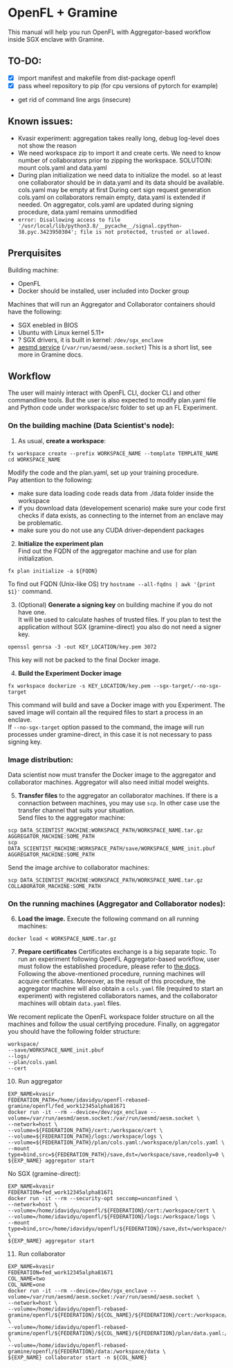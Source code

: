 # OpenFL + Gramine
This manual will help you run OpenFL with Aggregator-based workflow inside SGX enclave with Gramine.
## TO-DO:
- [X] import manifest and makefile from dist-package openfl 
- [X] pass wheel repository to pip (for cpu versions of pytorch for example)
- get rid of command line args (insecure)
## Known issues:
- Kvasir experiment: aggregation takes really long, debug log-level does not show the reason
- We need workspace zip to import it and create certs. We need to know number of collaborators prior to zipping the workspace. SOLUTOIN: mount cols.yaml and data.yaml
- During plan initialization we need data to initialize the model. so at least one collaborator should be in data.yaml and its data should be available. cols.yaml may be empty at first
During cert sign request generation cols.yaml on collaborators remain empty, data.yaml is extended if needed. On aggregator, cols.yaml are updated during signing procedure, data.yaml remains unmodified
- `error: Disallowing access to file '/usr/local/lib/python3.8/__pycache__/signal.cpython-38.pyc.3423950304'; file is not protected, trusted or allowed.`
## Prerquisites
Building machine:
- OpenFL
- Docker should be installed, user included into Docker group

Machines that will run an Aggregator and Collaborator containers should have the following:
- SGX enebled in BIOS
- Ubuntu with Linux kernel 5.11+
- ? SGX drivers, it is built in kernel: `/dev/sgx_enclave`
- [aesmd service](https://github.com/intel/linux-sgx) (`/var/run/aesmd/aesm.socket`)
This is a short list, see more in Gramine docs.

## Workflow
The user will mainly interact with OpenFL CLI, docker CLI and other commandline tools. But the user is also expected to modify plan.yaml file and Python code under workspace/src folder to set up an FL Experiment.
### On the building machine (Data Scientist's node):
1. As usual, **create a workspace**: 
```
fx workspace create --prefix WORKSPACE_NAME --template TEMPLATE_NAME
cd WORKSPACE_NAME
```
Modify the code and the plan.yaml, set up your training procedure. </br>
Pay attention to the following: 
- make sure data loading code reads data from ./data folder inside the workspace
- if you download data (developement scenario) make sure your code first checks if data exists, as connecting to the internet from an enclave may be problematic.
- make sure you do not use any CUDA driver-dependent packages

2. **Initialize the experiment plan** </br> 
Find out the FQDN of the aggregator machine and use for plan initialization.
```
fx plan initialize -a ${FQDN}
```
To find out FQDN (Unix-like OS) try `hostname --all-fqdns | awk '{print $1}'` command.

3. (Optional) **Generate a signing key** on building machine if you do not have one.</br>
It will be used to calculate hashes of trusted files. If you plan to test the application without SGX (gramine-direct) you also do not need a signer key.
```
openssl genrsa -3 -out KEY_LOCATION/key.pem 3072
```
This key will not be packed to the final Docker image.

4. **Build the Experiment Docker image**

```
fx workspace dockerize -s KEY_LOCATION/key.pem --sgx-target/--no-sgx-target
```
This command will build and save a Docker image with you Experiment. The saved image will contain all the required files to start a process in an enclave.</br>
If `--no-sgx-target` option passed to the command, the image will run processes under gramine-direct, in this case it is not necessary to pass signing key.


### Image distribution:
Data scientist now must transfer the Docker image to the aggregator and collaborator machines. Aggregator will also need initial model weights.

5. **Transfer files** to the aggregator an collaborator machines.
If there is a connaction between machines, you may use `scp`. In other case use the transfer channel that suits your situation.</br>
Send files to the aggregator machine:
```
scp DATA_SCIENTIST_MACHINE:WORKSPACE_PATH/WORKSPACE_NAME.tar.gz AGGREGATOR_MACHINE:SOME_PATH
scp DATA_SCIENTIST_MACHINE:WORKSPACE_PATH/save/WORKSPACE_NAME_init.pbuf AGGREGATOR_MACHINE:SOME_PATH
```

Send the image archive to collaborator machines:
```
scp DATA_SCIENTIST_MACHINE:WORKSPACE_PATH/WORKSPACE_NAME.tar.gz COLLABORATOR_MACHINE:SOME_PATH
```
### On the running machines (Aggregator and Collaborator nodes):
6. **Load the image.**
Execute the following command on all running machines:
```
docker load < WORKSPACE_NAME.tar.gz
```

7. **Prepare certificates**
Certificates exchange is a big separate topic. To run an experiment following OpenFL Aggregator-based workflow, user must follow the established procedure, please refer to [the docs](https://openfl.readthedocs.io/en/latest/running_the_federation.html#bare-metal-approach).
Following the above-mentioned procedure, running machines will acquire certificates. Moreover, as the result of this procedure, the aggregator machine will also obtain a `cols.yaml` file (required to start an experiment) with registered collaborators names, and the collaborator machines will obtain `data.yaml` files.

We recoment replicate the OpenFL workspace folder structure on all the machines and follow the usual certifying procedure. Finally, on aggregator you should have the following folder structure:
```
workspace/
--save/WORKSPACE_NAME_init.pbuf
--logs/
--plan/cols.yaml
--cert
```

10. Run aggregator
```
EXP_NAME=kvasir
FEDERATION_PATH=/home/idavidyu/openfl-rebased-gramine/openfl/fed_work12345alpha81671
docker run -it --rm --device=/dev/sgx_enclave --volume=/var/run/aesmd/aesm.socket:/var/run/aesmd/aesm.socket \
--network=host \
--volume=${FEDERATION_PATH}/cert:/workspace/cert \
--volume=${FEDERATION_PATH}/logs:/workspace/logs \
--volume=${FEDERATION_PATH}/plan/cols.yaml:/workspace/plan/cols.yaml \
--mount type=bind,src=${FEDERATION_PATH}/save,dst=/workspace/save,readonly=0 \
${EXP_NAME} aggregator start
```

No SGX (gramine-direct):

```
EXP_NAME=kvasir
FEDERATION=fed_work12345alpha81671
docker run -it --rm --security-opt seccomp=unconfined \
--network=host \
--volume=/home/idavidyu/openfl/${FEDERATION}/cert:/workspace/cert \
--volume=/home/idavidyu/openfl/${FEDERATION}/logs:/workspace/logs \
--mount type=bind,src=/home/idavidyu/openfl/${FEDERATION}/save,dst=/workspace/save,readonly=0 \
${EXP_NAME} aggregator start
```
11. Run collaborator
```
EXP_NAME=kvasir
FEDERATION=fed_work12345alpha81671
COL_NAME=two
COL_NAME=one
docker run -it --rm --device=/dev/sgx_enclave --volume=/var/run/aesmd/aesm.socket:/var/run/aesmd/aesm.socket \
--network=host \
--volume=/home/idavidyu/openfl-rebased-gramine/openfl/${FEDERATION}/${COL_NAME}/${FEDERATION}/cert:/workspace/cert \
--volume=/home/idavidyu/openfl-rebased-gramine/openfl/${FEDERATION}/${COL_NAME}/${FEDERATION}/plan/data.yaml:/workspace/plan/data.yaml \
--volume=/home/idavidyu/openfl-rebased-gramine/openfl/${FEDERATION}/data:/workspace/data \
${EXP_NAME} collaborator start -n ${COL_NAME}
```